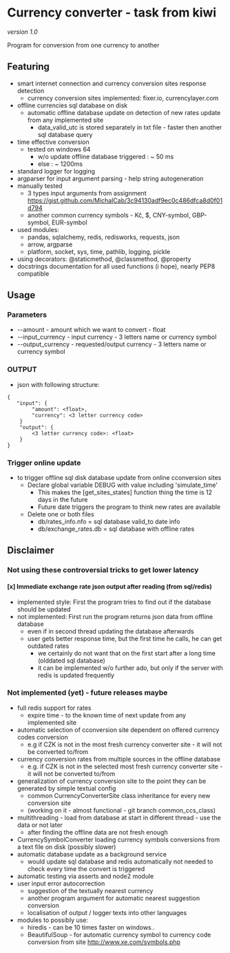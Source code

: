 # Currency converter - task from kiwi
*version 1.0*

Program for conversion from one currency to another

## Featuring
- smart internet connection and currency conversion sites response detection
    - currency conversion sites implemented: fixer.io, currencylayer.com
- offline currencies sql database on disk
    - automatic offline database update on detection of new rates update from any implemented site
        - data_valid_utc is stored separately in txt file - faster then another sql database query
- time effective conversion
    - tested on windows 64
        - w/o update offline database triggered : ~ 50 ms
        - else : ~ 1200ms
- standard logger for logging
- argparser for input argument parsing - help string autogeneration
- manually tested
    - 3 types input arguments from assignment <https://gist.github.com/MichalCab/3c94130adf9ec0c486dfca8d0f01d794>
    - another common currency symbols - Kč, $, CNY-symbol, GBP-symbol, EUR-symbol
- used modules:
	- pandas, sqlalchemy, redis, redisworks, requests, json
	- arrow, argparse
	- platform, socket, sys, time, pathlib, logging, pickle
- using decorators: @staticmethod, @classmethod, @property
- docstrings documentation for all used functions (i hope), nearly PEP8 compatible

## Usage

### Parameters
- --amount - amount which we want to convert - float
- --input_currency - input currency - 3 letters name or currency symbol
- --output_currency - requested/output currency - 3 letters name or currency symbol


### OUTPUT
- json with following structure:
```
{
   "input": {
        "amount": <float>,
        "currency": <3 letter currency code>
    }
    "output": {
        <3 letter currency code>: <float>
    }
}
```

### Trigger online update
- to trigger offline sql disk database update from online cconversion sites
	- Declare global variable DEBUG with value including 'simulate_time'
		- This makes the [get_sites_states] function thing the time is 12 days in the future
		- Future date triggers the program to think new rates are available
	- Delete one or both files
		- db/rates_info.nfo = sql database valid_to date info
		- db/exchange_rates.db = sql database with offline rates

## Disclaimer
### Not using these controversial tricks to get lower latency
#### [x] Immediate exchange rate json output after reading (from sql/redis)
 - implemented style: First the program tries to find out if the database should be updated
 - not implemented: First run the program returns json data from offline database
  	- even if in second thread updating the database afterwards
  	- user gets better response time, but the first time he calls, he can get outdated rates
   		- we certainly do not want that on the first start after a long time (olddated sql database)
   		- it can be implemented w/o further ado, but only if the server with redis is updated frequently

### Not implemented (yet) - future releases maybe
- full redis support for rates
	- expire time - to the known time of next update from any implemented site
- automatic selection of cconversion site dependent on offered currency codes conversion
	- e.g if CZK is not in the most fresh currency converter site - it will not be converted to/from
- currency conversion rates from multiple sources in the offline database
	- e.g. if CZK is not in the selected most fresh currency converter site - it will not be converted to/from
- generalization of currency conversion site to the point they can be generated by simple textual config
	- common CurrencyConverterSite class inheritance for every new conversion site
    - (working on it - almost functional - git branch common_ccs_class)
- multithreading - load from database at start in different thread - use the data or not later
	- after finding the offline data are not fresh enough
- CurrencySymbolConverter loading currency symbols conversions from a text file on disk (possibly slower)
- automatic database update as a background service
	- would update sql database and redis automatically not needed to check every time the convert is triggered
- automatic testing via asserts and node2 module
- user input error autocorrection
	- suggestion of the textually nearest currency
	- another program argument for automatic nearest suggestion conversion
	- localisation of output / logger texts into other languages
- modules to possibly use:
	- hiredis - can be 10 times faster on windows..
	- BeautifulSoup - for automatic currency symbol to currency code conversion from site <http://www.xe.com/symbols.php>

